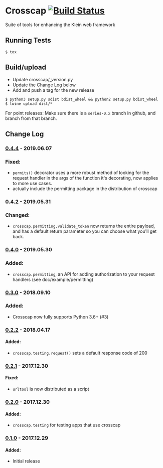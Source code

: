 # Crosscap [![Build Status](https://travis-ci.org/corydodt/Crosscap.svg?branch=master)](https://travis-ci.org/corydodt/Crosscap)
Suite of tools for enhancing the Klein web framework


## Running Tests

```
$ tox
```

##  Build/upload

- Update crosscap/_version.py
- Update the Change Log below
- Add and push a tag for the new release

```
$ python3 setup.py sdist bdist_wheel && python2 setup.py bdist_wheel
$ twine upload dist/*
```

For point releases: Make sure there is a `series-0.x` branch in github, and branch from that branch.

## Change Log

### [0.4.4] - 2019.06.07

### Fixed:
  - `permits()` decorator uses a more robust method of looking for the request handler in the args of the function it's decorating, now applies
    to more use cases.
  - actually include the permitting package in the distribution of crosscap

### [0.4.2] - 2019.05.31

### Changed:
  - `crosscap.permitting.validate_token` now returns the entire payload, and has a default return parameter so you can choose what you'll get back.

### [0.4.0] - 2019.05.30

### Added:
  - `crosscap.permitting`, an API for adding authorization to your request handlers (see doc/example/permitting)

### [0.3.0] - 2018.09.10

### Added:
  - Crosscap now fully supports Python 3.6+ (#3)

### [0.2.2] - 2018.04.17

#### Added:
  - `crosscap.testing.request()` sets a default response code of 200


### [0.2.1] - 2017.12.30

#### Fixed:
  - `urltool` is now distributed as a script


### [0.2.0] - 2017.12.30

#### Added:
  - `crosscap.testing` for testing apps that use crosscap


### [0.1.0] - 2017.12.29

#### Added:
  - Initial release


[0.4.4]: https://github.com/corydodt/Crosscap/compare/release-0.4.2...release-0.4.4
[0.4.2]: https://github.com/corydodt/Crosscap/compare/release-0.4.0...release-0.4.2
[0.4.0]: https://github.com/corydodt/Crosscap/compare/release-0.3.0...release-0.4.0
[0.3.0]: https://github.com/corydodt/Crosscap/compare/release-0.2.2...release-0.3.0
[0.2.2]: https://github.com/corydodt/Crosscap/compare/release-0.2.1...release-0.2.2
[0.2.1]: https://github.com/corydodt/Crosscap/compare/release-0.2.0...release-0.2.1
[0.2.0]: https://github.com/corydodt/Crosscap/compare/release-0.1.0...release-0.2.0
[0.1.0]: https://github.com/corydodt/Crosscap/tree/release-0.1.0
